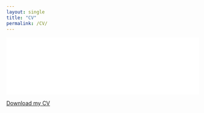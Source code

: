 ```yaml
---
layout: single
title: "CV"
permalink: /CV/
---
```


<embed src="/assets/CV.pdf" width="100%" height="150px" type="application/pdf">

[Download my CV]("/assets/CV.pdf")
